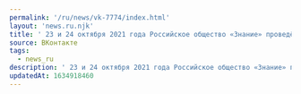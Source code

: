 ```yaml
---
permalink: '/ru/news/vk-7774/index.html'
layout: 'news.ru.njk'
title: ' 23 и 24 октября 2021 года Российское общество «Знание» проведёт Марафон знаний: «Карьера и sof…'
source: ВКонтакте
tags:
  - news_ru
description: ' 23 и 24 октября 2021 года Российское общество «Знание» проведёт Марафон знаний: «Карьера и sof…'
updatedAt: 1634918460
---
```

